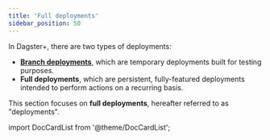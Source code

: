 ```yaml
---
title: 'Full deployments'
sidebar_position: 50
---
```


In Dagster+, there are two types of deployments:

- [**Branch deployments**](https://docs.dagster.io/dagster-plus/features/ci-cd/branch-deployments), which are temporary deployments built for testing purposes.
- **Full deployments**, which are persistent, fully-featured deployments intended to perform actions on a recurring basis.

This section focuses on **full deployments**, hereafter referred to as "deployments".

import DocCardList from '@theme/DocCardList';

<DocCardList />
